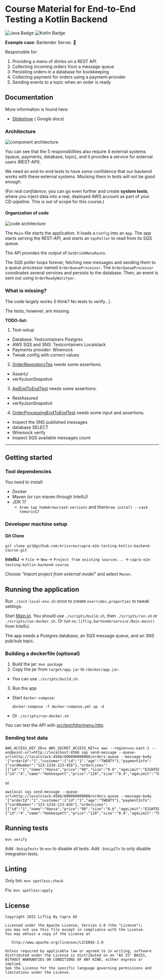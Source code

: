 # Course Material for End-to-End Testing a Kotlin Backend

![Java Badge](https://img.shields.io/badge/java-17-blue?logo=java)
![Kotlin Badge](https://img.shields.io/badge/kotlin--blue?logo=kotlin)

**Example case:** Bartender Server. 🍻

Responsible for:

1. Providing a menu of drinks on a REST API
2. Collecting incoming orders from a message queue
3. Persisting orders in a database for bookkeeping
4. Collecting payment for orders using a payment-provider
5. Sending events to a topic when an order is ready

## Documentation

More information is found here:

- [Slideshow](https://docs.google.com/presentation/d/1t3tc1KePlF6EUdAyNJj3eaHl6DipFOLNx-kdugog6j0/edit?usp=sharing) (
  Google docs)

### Architecture

![component architecture](component-architecture.drawio.svg)

You can see that the 5 responsibilities also require 4 external systems (queue, payments, database, topic),
and it provides a service for external users (REST-API).

We need an end-to-end tests to have *some* confidence that our backend works with these external systems.
Mocking them in tests will not be good enough.

(For *real confidence*, you can go even further and create **system tests**, where you inject data into a real, deployed
AWS account as part of your CD-pipeline. This is out of scope for this course.)

#### Organization of code

![code architecture](code-architecture.drawio.svg)

The `Main`-file starts the application.
It loads a `Config` into an `App`.
The app starts serving the REST-API, and starts an `SqsPoller` to read from its SQS queue.

The API provides the output of `GetDrinkMenuRoute`.

The SQS poller loops forever, fetching new messages and sending them to a queue processor named `OrderQueueProcessor`.
The `OrderQueueProcessor` coordinates several services and persists to the database.
Then, an event is sent out using `OrderReadyNotifyer`.

### What is missing?

The code largely works (I think? No tests to verify...).

The tests, however, are missing.

**TODO-list:**

1. Test-setup
  - Database: Testcontainers Postgres
  - AWS SQS and SNS: Testcontainers Localstack
  - Payments provider: Wiremock
  - Tweak config with correct values
2. [OrderRepositoryTes](src/test/kotlin/no/liflig/bartenderservice/orders/OrderRepositoryTest.kt) needs some assertions.
  - AssertJ
  - verifyJsonSnapshot
3. [ApiEndToEndTest](src/test/kotlin/no/liflig/bartenderservice/ApiEndToEndTest.kt) needs some assertions.
  - RestAssured
  - verifyJsonSnapshot
4. [OrderProcessingEndToEndTest](src/test/kotlin/no/liflig/bartenderservice/OrderProcessingEndToEndTest.kt) needs some
   input and assertions.
  - Inspect the SNS published messages
  - database SELECT
  - Wiremock verify
  - Inspect SQS available messages count

---

## Getting started

### Tool dependencies

You need to install:

- Docker
- Maven (or run maven through IntelliJ)
- JDK 17
  - `brew tap homebrew/cask-versions` and then`brew install --cask temurin17`

### Developer machine setup

#### Git Clone

```shell
git clone git@github.com:krissrex/capra-e2e-testing-kotlin-backend-course.git
```

**IntelliJ** → `File` → `New` → `Project from existing sources...` → `capra-e2e-testing-kotlin-backend-course`.

Choose _"Import project from external model"_ and select `Maven`.

## Running the application

Run `./init-local-env.sh` once to create `overrides.properties` to tweak settings.

Start [Main.kt](src/main/kotlin/no/liflig/bartenderservice/Main.kt).
You should use `./scripts/build.sh`, then `./scripts/run.sh` or `./scripts/run-docker.sh`.
Or run `no.liflig.bartenderservice.Main.main()` from IntelliJ.

The app needs a Postgres database, an SQS message queue, and an SNS pub/sub topic.

### Building a dockerfile (optional)

1. Build the jar: `mvn package`
2. Copy the jar from `target/app.jar` to `/docker/app.jar`.

- You can use `./scripts/build.sh`.

3. Run the app

- Start `docker-compose`:
   ```shell
   docker-compose -f docker-compose.yml up -d
   ```
- Or `./scripts/run-docker.sh`

You can test the API with [src/test/http/menu.http](src/test/http/menu.http)

### Sending test data

```shell
AWS_ACCESS_KEY_ID=x AWS_SECRET_ACCESS_KEY=x aws --region=us-east-1 --endpoint-url=http://localhost:4566 sqs send-message --queue-url=http://localstack:4566/000000000000/orders-queue --message-body '{"orderId":"1","customer":{"id":"1","age":"TWENTY"},"paymentInfo":{"cardNumber":"123-1234-123-456"},"orderLines":[{"id":"1","name":"Hansa","price":"98","size":"0.6","ageLimit":"EIGHTEEN"},{"id":"4","name":"Hakkespett","price":"120","size":"0.4","ageLimit":"TWENTY"}]}'
```

or

```shell
awslocal sqs send-message --queue-url=http://localstack:4566/000000000000/orders-queue --message-body '{"orderId":"1","customer":{"id":"1","age":"TWENTY"},"paymentInfo":{"cardNumber":"123-1234-123-456"},"orderLines":[{"id":"1","name":"Hansa","price":"98","size":"0.6","ageLimit":"EIGHTEEN"},{"id":"4","name":"Hakkespett","price":"120","size":"0.4","ageLimit":"TWENTY"}]}'
```

## Running tests

```shell
mvn verify
```

Add `-DskipTests` to `mvn` to disable all tests.
Add `-DskipITs` to only disable integration tests.

## Linting

Only lint: `mvn spotless:check`

Fix: `mvn spotless:apply`

## License

```text
Copyright 2022 Liflig By Capra AS

Licensed under the Apache License, Version 2.0 (the "License");
you may not use this file except in compliance with the License.
You may obtain a copy of the License at

   http://www.apache.org/licenses/LICENSE-2.0

Unless required by applicable law or agreed to in writing, software
distributed under the License is distributed on an "AS IS" BASIS,
WITHOUT WARRANTIES OR CONDITIONS OF ANY KIND, either express or implied.
See the License for the specific language governing permissions and
limitations under the License.
```
